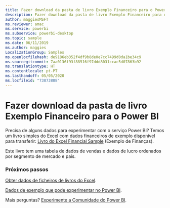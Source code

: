 ```yaml
---
title: Fazer download da pasta de livro Exemplo Financeiro para o Power BI
description: Fazer download da pasta de livro Exemplo Financeiro para o Power BI
author: maggiesMSFT
ms.reviewer: amac
ms.service: powerbi
ms.subservice: powerbi-desktop
ms.topic: sample
ms.date: 06/11/2019
ms.author: maggies
LocalizationGroup: Samples
ms.openlocfilehash: de9186eb352f4df9b8de0e7cc7499d0da1be34c9
ms.sourcegitcommit: 7aa0136f93f88516f97ddd8031ccac5d07863b92
ms.translationtype: HT
ms.contentlocale: pt-PT
ms.lasthandoff: 05/05/2020
ms.locfileid: "73873888"
---
```

# <a name="download-the-financial-sample-workbook-for-power-bi"></a>Fazer download da pasta de livro Exemplo Financeiro para o Power BI
Precisa de alguns dados para experimentar com o serviço Power BI? Temos um livro simples do Excel com dados financeiros de exemplo disponível para transferir: [Livro do Excel Financial Sample](https://go.microsoft.com/fwlink/?LinkID=521962) (Exemplo de Finanças).

Este livro tem uma tabela de dados de vendas e dados de lucro ordenados por segmento de mercado e país.

### <a name="next-steps"></a>Próximos passos
[Obter dados de ficheiros de livros do Excel](service-excel-workbook-files.md).

[Dados de exemplo que pode experimentar no Power BI](sample-datasets.md).

Mais perguntas? [Experimente a Comunidade do Power BI](https://community.powerbi.com/).


